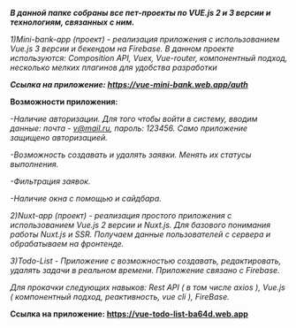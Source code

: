 ***В данной папке собраны все пет-проекты по VUE.js 2 и 3 версии и технологиям, связанных с ним.***

*1)Mini-bank-app (проект) - реализация приложения с использованием Vue.js 3 версии и бекендом на Firebase. В данном проекте используются: Composition API, Vuex, Vue-router, компонентный подход, несколько мелких плагинов для удобства разработки*

***Ссылка на приложение: https://vue-mini-bank.web.app/auth***

**Возможности приложения:**

*-Наличие авторизации. Для того чтобы войти в систему, вводим данные: почта - v@mail.ru, пароль: 123456. Само приложение защищено авторизацией.*

*-Возможность создавать и удалять заявки. Менять их статусы выполнения.*

*-Фильтрация заявок.*

*-Наличие окна с помощью и сайдбара.*

*2)Nuxt-app (проект) - реализация простого приложения с использованием Vue.js 2 версии и Nuxt.js. Для базового понимания работы Nuxt.js и SSR. Получаем данные пользователей с сервера и обрабатываем на фронтенде.*

*3)Todo-List - Приложение с возможностью создавать, редактировать, удалять задачи в реальном времени. 
Приложение связано с Firebase.*

*Для прокачки следующих навыков: Rest API ( в том числе axios ), Vue.js ( компонентный подход, реактивность, vue cli ), FireBase.*

**Ссылка на приложение: https://vue-todo-list-ba64d.web.app**